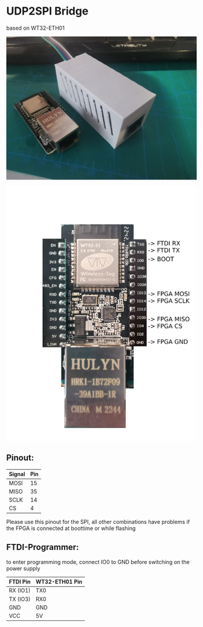 # UDP2SPI Bridge

based on WT32-ETH01

![CAse](wt32eth0-case.jpg?raw=true "Case")

![Pinout](pinout.jpg?raw=true "Pinout")


## Pinout:

| Signal | Pin |
| --- | --- |
| MOSI | 15 |
| MISO | 35 |
| SCLK | 14 |
| CS | 4 |

Please use this pinout for the SPI, all other combinations have problems if the FPGA is connected at boottime or while flashing

## FTDI-Programmer:

to enter programming mode, connect IO0 to GND before switching on the power supply

| FTDI Pin | WT32-ETH01 Pin |
| --- | --- |
| RX (IO1) | TX0 |
| TX (IO3) | RX0 |
| GND | GND |
| VCC | 5V |


